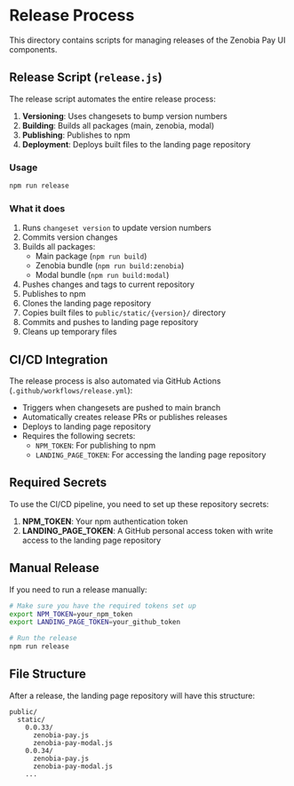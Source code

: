 # Release Process

This directory contains scripts for managing releases of the Zenobia Pay UI components.

## Release Script (`release.js`)

The release script automates the entire release process:

1. **Versioning**: Uses changesets to bump version numbers
2. **Building**: Builds all packages (main, zenobia, modal)
3. **Publishing**: Publishes to npm
4. **Deployment**: Deploys built files to the landing page repository

### Usage

```bash
npm run release
```

### What it does

1. Runs `changeset version` to update version numbers
2. Commits version changes
3. Builds all packages:
   - Main package (`npm run build`)
   - Zenobia bundle (`npm run build:zenobia`)
   - Modal bundle (`npm run build:modal`)
4. Pushes changes and tags to current repository
5. Publishes to npm
6. Clones the landing page repository
7. Copies built files to `public/static/{version}/` directory
8. Commits and pushes to landing page repository
9. Cleans up temporary files

## CI/CD Integration

The release process is also automated via GitHub Actions (`.github/workflows/release.yml`):

- Triggers when changesets are pushed to main branch
- Automatically creates release PRs or publishes releases
- Deploys to landing page repository
- Requires the following secrets:
  - `NPM_TOKEN`: For publishing to npm
  - `LANDING_PAGE_TOKEN`: For accessing the landing page repository

## Required Secrets

To use the CI/CD pipeline, you need to set up these repository secrets:

1. **NPM_TOKEN**: Your npm authentication token
2. **LANDING_PAGE_TOKEN**: A GitHub personal access token with write access to the landing page repository

## Manual Release

If you need to run a release manually:

```bash
# Make sure you have the required tokens set up
export NPM_TOKEN=your_npm_token
export LANDING_PAGE_TOKEN=your_github_token

# Run the release
npm run release
```

## File Structure

After a release, the landing page repository will have this structure:

```
public/
  static/
    0.0.33/
      zenobia-pay.js
      zenobia-pay-modal.js
    0.0.34/
      zenobia-pay.js
      zenobia-pay-modal.js
    ...
```
